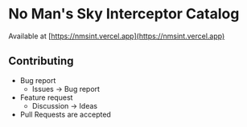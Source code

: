 # No Man's Sky Interceptor Catalog

Available at [https://nmsint.vercel.app](https://nmsint.vercel.app)

## Contributing

- Bug report
    - Issues -> Bug report
- Feature request
    - Discussion -> Ideas
- Pull Requests are accepted
